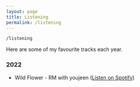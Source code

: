 ```yaml
---
layout: page
title: Listening
permalink: /listening
---
```


`/listening`

Here are some of my favourite tracks each year.

### 2022

- Wild Flower - RM with youjeen (<a href="https://open.spotify.com/track/5p8ThxM2OhJ0igfxkz0Z1q?si=59bb5dd10aec480d">Listen on Spotify</a>)


<style>
  .wrapper {
    max-width: 58em;
  }
</style>